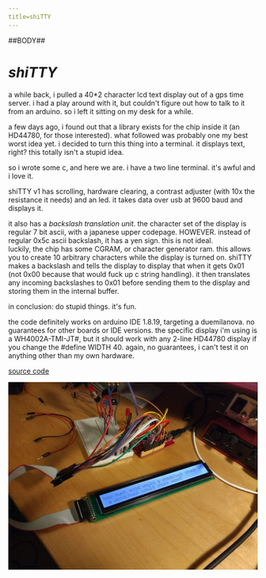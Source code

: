 ```yaml
---
title=shiTTY
---
```

##BODY##

# *shiTTY*

a while back, i pulled a 40*2 character lcd text display out of a gps time server. i had a play around with it, but couldn't figure out how to talk to it from an arduino. so i left it sitting on my desk for a while.

a few days ago, i found out that a library exists for the chip inside it (an HD44780, for those interested). what followed was probably one my best worst idea yet.
i decided to turn this thing into a terminal. it displays text, right? this totally isn't a stupid idea.

so i wrote some c, and here we are. i have a two line terminal. it's awful and i love it.

shiTTY v1 has scrolling, hardware clearing, a contrast adjuster (with 10x the resistance it needs) and an led. it takes data over usb at 9600 baud and displays it.

it also has a *backslash translation unit*. the character set of the display is regular 7 bit ascii, with a japanese upper codepage. HOWEVER. instead of regular 0x5c ascii backslash, it has a yen sign. this is not ideal.  
luckily, the chip has some CGRAM, or character generator ram. this allows you to create 10 arbitrary characters while the display is turned on. shiTTY makes a backslash and tells the display to display that when it gets 0x01 (not 0x00 because that would fuck up c string handling). it then translates any incoming backslashes to 0x01 before sending them to the display and storing them in the internal buffer.

in conclusion: do stupid things. it's fun.


the code definitely works on arduino IDE 1.8.19, targeting a duemilanova. no guarantees for other boards or IDE versions. the specific display i'm using is a WH4002A-TMI-JT#, but it should work with any 2-line HD44780 display if you change the #define WIDTH 40. again, no guarantees, i can't test it on anything other than my own hardware.

[source code](shiTTY.ino)

<img src="shiTTY.jpg" alt="device in operation" class="middle">
